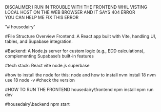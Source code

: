  DISCALIMER I RUN IN TROUBLE WITH THE FRONTEND WHIL VISTING LOCAL HOST ON THE WEB BROWSER AND IT SAYS 404 ERROR 	 
 YOU CAN HELP ME FIX THIS ERROR	 
 
"# housedairy"  

#File Structure Overview 
Frontend: A React app built with Vite, handling UI, tables, and Supabase integration. 

#Backend: A Node.js server for custom logic (e.g., EDD calculations), complementing Supabase’s built-in features
 

#tech stack:
React
vite
node.js 
superbase
 
#how to install the node for this:
node and how to install
nvm install 18
nvm use 18
node -v   #check the version

  
#HOW TO RUN THE FRONTEND
housedairy\frontend
npm install
npm run dev
  
#housedairy\backend
npm start
